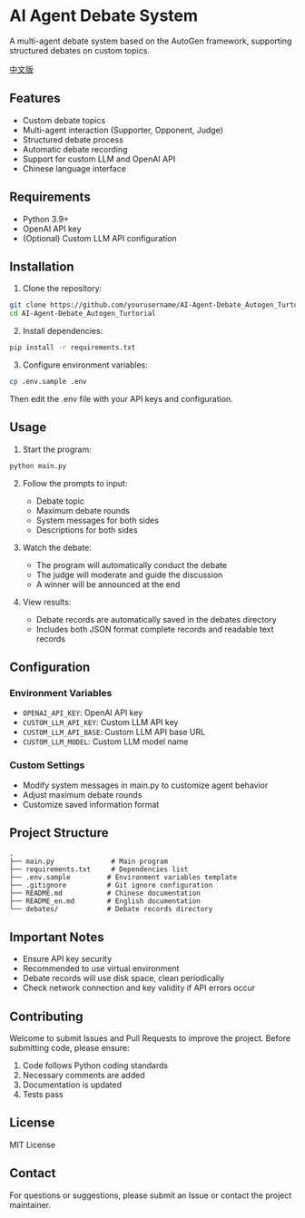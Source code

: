 # AI Agent Debate System

A multi-agent debate system based on the AutoGen framework, supporting structured debates on custom topics.

[中文版](README.md)

## Features

- Custom debate topics
- Multi-agent interaction (Supporter, Opponent, Judge)
- Structured debate process
- Automatic debate recording
- Support for custom LLM and OpenAI API
- Chinese language interface

## Requirements

- Python 3.9+
- OpenAI API key
- (Optional) Custom LLM API configuration

## Installation

1. Clone the repository:
```bash
git clone https://github.com/yourusername/AI-Agent-Debate_Autogen_Turtorial.git
cd AI-Agent-Debate_Autogen_Turtorial
```

2. Install dependencies:
```bash
pip install -r requirements.txt
```

3. Configure environment variables:
```bash
cp .env.sample .env
```
Then edit the .env file with your API keys and configuration.

## Usage

1. Start the program:
```bash
python main.py
```

2. Follow the prompts to input:
   - Debate topic
   - Maximum debate rounds
   - System messages for both sides
   - Descriptions for both sides

3. Watch the debate:
   - The program will automatically conduct the debate
   - The judge will moderate and guide the discussion
   - A winner will be announced at the end

4. View results:
   - Debate records are automatically saved in the debates directory
   - Includes both JSON format complete records and readable text records

## Configuration

### Environment Variables

- `OPENAI_API_KEY`: OpenAI API key
- `CUSTOM_LLM_API_KEY`: Custom LLM API key
- `CUSTOM_LLM_API_BASE`: Custom LLM API base URL
- `CUSTOM_LLM_MODEL`: Custom LLM model name

### Custom Settings

- Modify system messages in main.py to customize agent behavior
- Adjust maximum debate rounds
- Customize saved information format

## Project Structure

```
.
├── main.py              # Main program
├── requirements.txt     # Dependencies list
├── .env.sample         # Environment variables template
├── .gitignore          # Git ignore configuration
├── README.md           # Chinese documentation
├── README_en.md        # English documentation
└── debates/            # Debate records directory
```

## Important Notes

- Ensure API key security
- Recommended to use virtual environment
- Debate records will use disk space, clean periodically
- Check network connection and key validity if API errors occur

## Contributing

Welcome to submit Issues and Pull Requests to improve the project. Before submitting code, please ensure:

1. Code follows Python coding standards
2. Necessary comments are added
3. Documentation is updated
4. Tests pass

## License

MIT License

## Contact

For questions or suggestions, please submit an Issue or contact the project maintainer.
